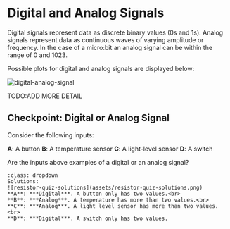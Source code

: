 # Digital and Analog Signals

Digital signals represent data as discrete binary values (0s and 1s). Analog signals represent data as continuous waves of varying amplitude or frequency. In the case of a micro:bit an analog signal can be within the range of 0 and 1023. 

Possible plots for digital and analog signals are displayed below:



![digital-analog-signal](assets/digital-analog-signal.png)

TODO:ADD MORE DETAIL

## Checkpoint: Digital or Analog Signal

Consider the following inputs:

**A**: A button
**B**: A temperature sensor
**C**: A light-level sensor
**D**: A switch

Are the inputs above examples of a digital or an analog signal?

```{admonition} Click here to reveal the solutions.
:class: dropdown
Solutions:
![resistor-quiz-solutions](assets/resistor-quiz-solutions.png)
**A**: ***Digital***. A button only has two values.<br>
**B**: ***Analog***. A temperature has more than two values.<br>
**C**: ***Analog***. A light level sensor has more than two values.<br>
**D**: ***Digital***. A switch only has two values.
```